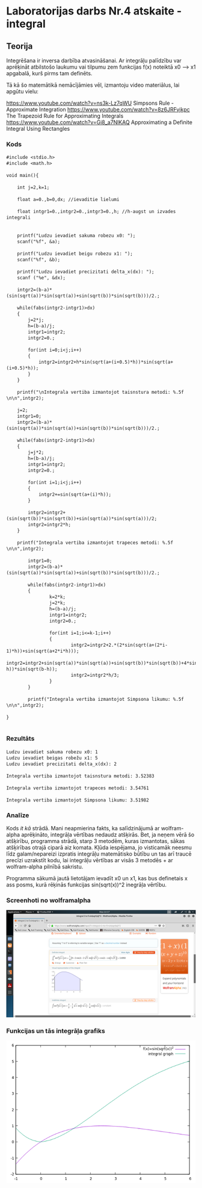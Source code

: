 <!-- https://help.github.com/en/github/writing-on-github/basic-writing-and-formatting-syntax -->
# Laboratorijas darbs Nr.4 atskaite - integral

## Teorija
Integrēšana ir inversa darbība atvasināšanai. Ar integrāļu palīdzību var aprēķināt atbilstošo laukumu vai tilpumu zem funkcijas f(x) noteiktā x0 --> x1 apgabalā, kurš pirms tam definēts.

Tā kā šo matemātikā nemācījāmies vēl, izmantoju video materiālus, lai apgūtu vielu:

https://www.youtube.com/watch?v=ns3k-Lz7qWU Simpsons Rule - Approximate Integration
https://www.youtube.com/watch?v=8z6JRFvjkpc The Trapezoid Rule for Approximating Integrals
https://www.youtube.com/watch?v=Gi8_a7NlKAQ Approximating a Definite Integral Using Rectangles


### Kods
```
#include <stdio.h>
#include <math.h>

void main(){

	int j=2,k=1;

	float a=0.,b=0,dx; //ievaditie lielumi

	float intgr1=0.,intgr2=0.,intgr3=0.,h; //h-augst un izvades integrali


	printf("Ludzu ievadiet sakuma robezu x0: ");
	scanf("%f", &a);

	printf("Ludzu ievadiet beigu robezu x1: ");
	scanf("%f", &b);

	printf("Ludzu ievadiet precizitati delta_x(dx): ");
	scanf ("%e", &dx);

	intgr2=(b-a)*(sin(sqrt(a))*sin(sqrt(a))+sin(sqrt(b))*sin(sqrt(b)))/2.;

	while(fabs(intgr2-intgr1)>dx)
	{
		j=2*j;
		h=(b-a)/j;
		intgr1=intgr2;
		intgr2=0.;

		for(int i=0;i<j;i++)
		{
			intgr2=intgr2+h*sin(sqrt(a+(i+0.5)*h))*sin(sqrt(a+(i+0.5)*h));
		}
	}

	printf("\nIntegrala vertiba izmantojot taisnstura metodi: %.5f \n\n",intgr2);

	j=2;
	intgr1=0;
	intgr2=(b-a)*(sin(sqrt(a))*sin(sqrt(a))+sin(sqrt(b))*sin(sqrt(b)))/2.;

	while(fabs(intgr2-intgr1)>dx)
	{
		j=j*2;
		h=(b-a)/j;
		intgr1=intgr2;
		intgr2=0.;

		for(int i=1;i<j;i++)
		{
			intgr2+=sin(sqrt(a+(i)*h));
		}

		intgr2=intgr2+(sin(sqrt(b))*sin(sqrt(b))+sin(sqrt(a))*sin(sqrt(a)))/2;
		intgr2=intgr2*h;
	}

	printf("Integrala vertiba izmantojot trapeces metodi: %.5f \n\n",intgr2);

        intgr1=0;
        intgr2=(b-a)*(sin(sqrt(a))*sin(sqrt(a))+sin(sqrt(b))*sin(sqrt(b)))/2.;

        while(fabs(intgr2-intgr1)>dx)
        {
                k=2*k;
                j=2*k;
                h=(b-a)/j;
                intgr1=intgr2;
                intgr2=0.;

                for(int i=1;i<=k-1;i++)
                {
                        intgr2=intgr2+2.*(2*sin(sqrt(a+(2*i-1)*h))+sin(sqrt(a+2*i*h)));
                        intgr2=intgr2+sin(sqrt(a))*sin(sqrt(a))+sin(sqrt(b))*sin(sqrt(b))+4*sin(sqrt(b-h))*sin(sqrt(b-h));
                        intgr2=intgr2*h/3;
                }
        }

        printf("Integrala vertiba izmantojot Simpsona likumu: %.5f \n\n",intgr2);

}
 
```  

### Rezultāts
```
Ludzu ievadiet sakuma robezu x0: 1
Ludzu ievadiet beigas robežu x1: 5
Ludzu ievadiet precizitati delta_x(dx): 2

Integrala vertiba izmantojot taisnstura metodi: 3.52383

Integrala vertiba izmantojot trapeces metodi: 3.54761

Integrala vertiba izmantojot Simpsona likumu: 3.51982
```

### Analīze

Kods *it kā* strādā. 
Mani neapmierina fakts, ka salīdzinājumā ar wolfram-alpha aprēķināto, integrāļa vērtības nedaudz atšķirās. 
Bet, ja neņem vērā šo atšķirību, programma strādā, starp 3 metodēm, kuras izmantotas, sākas atšķirības otrajā ciparā aiz komata.
Kļūda iespējama, jo visticamāk neesmu līdz galam/nepareizi izpratis integrāļu matemātisko būtību un tas arī traucē precīzi uzrakstīt kodu, lai integrāļu vērtības ar visās 3 metodēs + ar wolfram-alpha pilnībā sakristu.

Programma sākumā jautā lietotājam ievadīt x0 un x1, kas bus definetais x ass posms, kurā rēķinās funkcijas sin(sqrt(x))^2 inegrāļa vērtību.

### Screenhoti no wolframalpha

![WolframAlpha](https://github.com/DaButter/RTR105/blob/master/darbi/4ld_integral/wolframalpha_integral1to5.png)

### Funkcijas un tās integrāļa grafiks

![graph](https://github.com/DaButter/RTR105/blob/master/darbi/4ld_integral/integral_graph.png)


